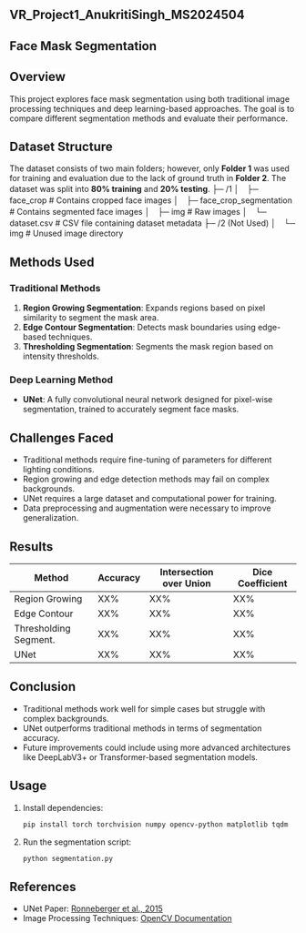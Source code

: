 ## VR_Project1_AnukritiSingh_MS2024504
## Face Mask Segmentation

## Overview
This project explores face mask segmentation using both traditional image processing techniques and deep learning-based approaches. The goal is to compare different segmentation methods and evaluate their performance.

## Dataset Structure

The dataset consists of two main folders; however, only **Folder 1** was used for training and evaluation due to the lack of ground truth in **Folder 2**. The dataset was split into **80% training** and **20% testing**.
├─ /1
│　├─ face_crop              # Contains cropped face images
│　├─ face_crop_segmentation # Contains segmented face images
│　├─ img                    # Raw images
│　└─ dataset.csv            # CSV file containing dataset metadata
├─ /2 (Not Used)
│　└─ img                    # Unused image directory

## Methods Used
### Traditional Methods
1. **Region Growing Segmentation**: Expands regions based on pixel similarity to segment the mask area.
2. **Edge Contour Segmentation**: Detects mask boundaries using edge-based techniques.
3. **Thresholding Segmentation**: Segments the mask region based on intensity thresholds.

### Deep Learning Method
- **UNet**: A fully convolutional neural network designed for pixel-wise segmentation, trained to accurately segment face masks.

## Challenges Faced
- Traditional methods require fine-tuning of parameters for different lighting conditions.
- Region growing and edge detection methods may fail on complex backgrounds.
- UNet requires a large dataset and computational power for training.
- Data preprocessing and augmentation were necessary to improve generalization.

## Results
| Method                  | Accuracy | Intersection over Union     | Dice Coefficient|
|-------------------------|--------- |---------------------------- |-----------------|
| Region Growing          | XX%      | XX%                         | XX%             |
| Edge Contour            | XX%      | XX%                         | XX%             |
| Thresholding Segment.   | XX%      | XX%                         | XX%             |
| UNet                    | XX%      | XX%                         | XX%             |

## Conclusion
- Traditional methods work well for simple cases but struggle with complex backgrounds.
- UNet outperforms traditional methods in terms of segmentation accuracy.
- Future improvements could include using more advanced architectures like DeepLabV3+ or Transformer-based segmentation models.

## Usage
1. Install dependencies:
    ```bash
    pip install torch torchvision numpy opencv-python matplotlib tqdm
    ```
2. Run the segmentation script:
    ```bash
    python segmentation.py
    ```

## References
- UNet Paper: [Ronneberger et al., 2015](https://arxiv.org/abs/1505.04597)
- Image Processing Techniques: [OpenCV Documentation](https://docs.opencv.org/)
